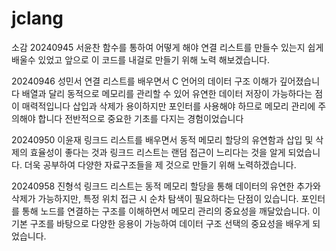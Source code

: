 # jclang

소감
20240945 서윤찬
함수를 통하여 어떻게 해야 연결 리스트를 만들수 있는지 쉽게 배울수 있었고 앞으로 이 코드를 내걸로 만들기 위해 노력 해보겠습니다.

20240946 성민서
연결 리스트를 배우면서 C 언어의 데이터 구조 이해가 깊어졌습니다 배열과 달리 동적으로 메모리를 관리할 수 있어 유연한 데이터 저장이 가능하다는 점이 매력적입니다 삽입과 삭제가 용이하지만 포인터를 사용해야 하므로 메모리 관리에 주의해야 합니다 전반적으로 중요한 기초를 다지는 경험이었습니다

20240950 이윤재
링크드 리스트를 배우면서 동적 메모리 할당의 유연함과 삽입 및 삭제의 효율성이 좋다는 것과 링크드 리스트는 랜덤 접근이 느리다는 것을 알게 되었습니다. 
더욱 공부하여 다양한 자료구조들을 제 것으로 만들기 위해 노력하겠습니다.


20240958 진형석
링크드 리스트는 동적 메모리 할당을 통해 데이터의 유연한 추가와 삭제가 가능하지만, 특정 위치 접근 시 순차 탐색이 필요하다는 단점이 있습니다. 포인터를 통해 노드를 연결하는 구조를 이해하면서 메모리 관리의 중요성을 깨달았습니다. 이 기본 구조를 바탕으로 다양한 응용이 가능하여 데이터 구조 선택의 중요성을 배우게 되었습니다.






